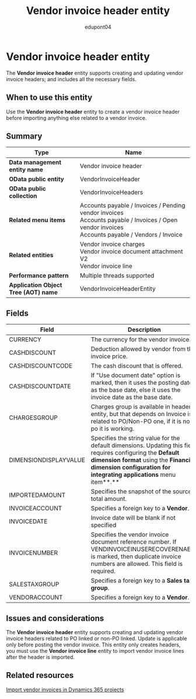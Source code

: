 ﻿---
title: Vendor invoice header entity
description: Definition of the Vendor invoice header data entity in finance and operations migration projects with Dynamics 365.
ms.date: 04/28/2023
ms.topic: article
author: edupont04
ms.author: katiehav
searchScope: dynamics-365-daf
ms.service: dynamics-365
ms.subservice: guidance
ms.collection: FastTrack
---

# Vendor invoice header entity

The **Vendor invoice header** entity supports creating and updating vendor invoice headers; and includes all the necessary fields.

## When to use this entity

Use the **Vendor invoice header** entity to create a vendor invoice header before importing anything else related to a vendor invoice.

## Summary

|Type|Name|
|----|----|
| **Data management entity name** | Vendor invoice header |
| **OData public entity** | VendorInvoiceHeader |
| **OData public collection** | VendorInvoiceHeaders |
| **Related menu items** | Accounts payable / Invoices / Pending vendor invoices</br>Accounts payable / Invoices / Open vendor invoices</br>Accounts payable / Vendors / Invoice |
| **Related entities** | Vendor invoice charges</br>Vendor invoice document attachment V2</br>Vendor invoice line |
| **Performance pattern** | Multiple threads supported |
| **Application Object Tree (AOT) name** | VendorInvoiceHeaderEntity |

## Fields

| Field | Description |
|--|--|
| CURRENCY | The currency for the vendor invoice. |
| CASHDISCOUNT | Deduction allowed by vendor from the invoice price. |
| CASHDISCOUNTCODE | The cash discount that is offered. |
| CASHDISCOUNTDATE | If "Use document date" option is marked, then it uses the posting date as the base date, else it uses the invoice date as the base date. |
| CHARGESGROUP | Charges group is available in header entity, but that depends on Invoice is related to PO/Non-PO one, if it is non-po it is working. |
| DIMENSIONDISPLAYVALUE | Specifies the string value for the default dimensions. Updating this field requires configuring the **Default dimension format** using the **Financial dimension configuration for integrating applications** menu item**.** |
| IMPORTEDAMOUNT | Specifies the snapshot of the source total amount. |
| INVOICEACCOUNT | Specifies a foreign key to a **Vendor**. |
| INVOICEDATE | Invoice date will be blank if not specified |
| INVOICENUMBER | Specifies the vendor invoice document reference number. If VENDINVOICEINUSERECOVERENABLE is marked, then duplicate invoice numbers are allowed. This field is required. |
| SALESTAXGROUP | Specifies a foreign key to a **Sales tax group**. |
| VENDORACCOUNT | Specifies a foreign key to a **Vendor**. |

## Issues and considerations

The **Vendor invoice header** entity supports creating and updating vendor invoice headers related to PO linked or non-PO linked. Update is applicable only before posting the vendor invoice. This entity only creates headers, you must use the **Vendor invoice line** entity to import vendor invoice lines after the header is imported.

## Related resources

[Import vendor invoices in Dynamics 365 projects](/dynamics365/guidance/resources/import-vendor-invoices)  
